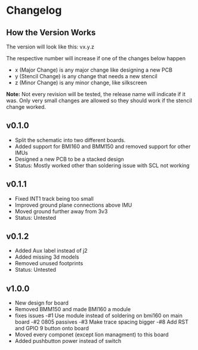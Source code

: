 # Changelog

## How the Version Works
The version will look like this: vx.y.z

The respective number will increase if one of the changes below happen
- x (Major Change) is any major change like designing a new PCB
- y (Stencil Change) is any change that needs a new stencil
- z (Minor Change) is any minor change, like silkscreen

**Note:** Not every revision will be tested, the release name will indicate if it was. 
Only very small changes are allowed so they should work if the stencil change worked.

## v0.1.0
- Split the schematic into two different boards.
- Added support for BMI160 and BMM150 and removed support for other IMUs
- Designed a new PCB to be a stacked design
- Status: Mostly worked other than soldering issue with SCL not working

## v0.1.1
- Fixed INT1 track being too small
- Improved ground plane connections above IMU
- Moved ground further away from 3v3
- Status: Untested

## v0.1.2
- Added Aux label instead of j2
- Added missing 3d models
- Removed unused footprints
- Status: Untested

## v1.0.0
- New design for board
- Removed BMM150 and made BMI160 a module
- fixes issues
	-#1 Use module instead of soldering on bmi160 on main board
	-#2 0805 passives
	-#3 Make trace spacing bigger
	-#8 Add RST and GPIO 9 button onto board
- Moved every componet (except lion managment) to this board
- Added pushbutton power instead of switch

